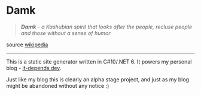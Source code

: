 ﻿# Damk

>***Damk** - a Kashubian spirit that looks after the people, recluse people and those without a sense of humor*
> 
source [wikipedia](https://pl.wikipedia.org/wiki/Damk)

---
This is a static site generator written in C#10/.NET 6. It powers my personal blog - [it-depends.dev](https://it-depends.dev).

Just like my blog this is clearly an alpha stage project, and just as my blog might be abandoned without any notice :)